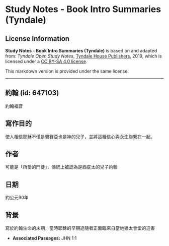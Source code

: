 # Study Notes - Book Intro Summaries (Tyndale)

## License Information

**Study Notes - Book Intro Summaries (Tyndale)** is based on and adapted from: _Tyndale Open Study Notes_, [Tyndale House Publishers](https://tyndaleopenresources.com/), 2019, which is licensed under a [CC BY-SA 4.0 license](https://creativecommons.org/licenses/by-sa/4.0/legalcode.en).

This markdown version is provided under the same license.



--------------------------------

## 約翰 (id: 647103)

約翰福音

寫作目的
----

使人相信耶穌不僅是彌賽亞也是神的兒子，並將這種信心與永生聯繫在一起。

作者
--

可能是「所愛的門徒」，傳統上被認為是西庇太的兒子約翰

日期
--

約公元90年

背景
--

寫於約翰生命的末期，當時耶穌的早期追隨者正面臨來自當地猶太會堂的迫害

* **Associated Passages:** JHN 1:1

